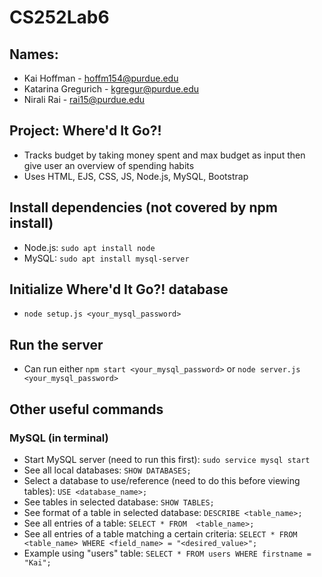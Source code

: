 # CS252Lab6
## Names:
* Kai Hoffman - hoffm154@purdue.edu
* Katarina Gregurich - kgregur@purdue.edu
* Nirali Rai - rai15@purdue.edu

## Project: Where'd It Go?!
* Tracks budget by taking money spent and max budget as input then give user an overview of spending habits
* Uses HTML, EJS, CSS, JS, Node.js, MySQL, Bootstrap

## Install dependencies (not covered by npm install)
* Node.js: `sudo apt install node`
* MySQL: `sudo apt install mysql-server`

## Initialize Where'd It Go?! database
* `node setup.js <your_mysql_password>`

## Run the server
* Can run either `npm start <your_mysql_password>` or `node server.js <your_mysql_password>`

## Other useful commands
### MySQL (in terminal)
* Start MySQL server (need to run this first): `sudo service mysql start`
* See all local databases: `SHOW DATABASES;`
* Select a database to use/reference (need to do this before viewing tables): `USE <database_name>;`
* See tables in selected database: `SHOW TABLES;`
* See format of a table in selected database: `DESCRIBE <table_name>;`
* See all entries of a table: `SELECT * FROM  <table_name>;`
* See all entries of a table matching a certain criteria: `SELECT * FROM <table_name> WHERE <field_name> = "<desired_value>";`
* Example using "users" table: `SELECT * FROM users WHERE firstname = "Kai";`